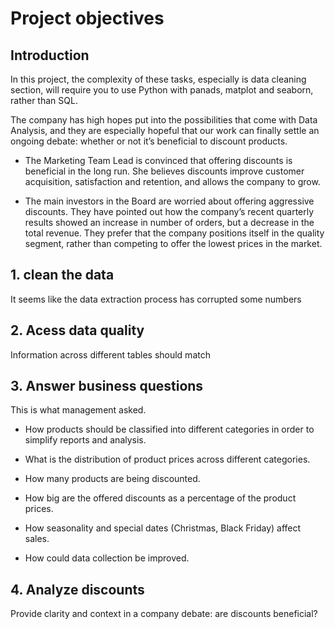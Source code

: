 # Project objectives 
## Introduction
In this project, the complexity of these tasks, especially is data cleaning section, will require you to use Python with panads, matplot and seaborn, rather than SQL.

The company has high hopes put into the possibilities that come with Data Analysis, and they are especially hopeful that our work can finally settle an ongoing debate: whether or not it’s beneficial to discount products.

* The Marketing Team Lead is convinced that offering discounts is beneficial in the long run. She believes discounts improve customer acquisition, satisfaction and retention, and allows the company to grow.

*  The main investors in the Board are worried about offering aggressive discounts. They have pointed out how the company’s recent quarterly results showed an increase in number of orders, but a decrease in the total revenue. They prefer that the company positions itself in the quality segment, rather than competing to offer the lowest prices in the market.

## 1. clean  the data
It seems like the data extraction process has corrupted some numbers
## 2. Acess data quality 
Information across different tables should match
## 3. Answer business questions
This is what management asked.
* How products should be classified into different categories in order to simplify reports and analysis.

* What is the distribution of product prices across different categories.
* How many products are being discounted.
* How big are the offered discounts as a percentage of the product prices.
* How seasonality and special dates (Christmas, Black Friday) affect sales.
* How could data collection be improved.

##  4. Analyze discounts
Provide clarity and context in a company debate: are discounts beneficial?